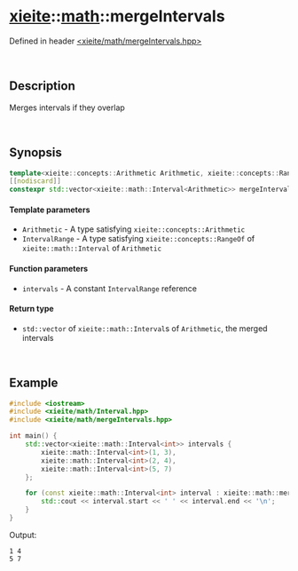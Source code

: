 # [xieite](../xieite.md)\:\:[math](../math.md)\:\:mergeIntervals
Defined in header [<xieite/math/mergeIntervals.hpp>](../../include/xieite/math/mergeIntervals.hpp)

&nbsp;

## Description
Merges intervals if they overlap

&nbsp;

## Synopsis
```cpp
template<xieite::concepts::Arithmetic Arithmetic, xieite::concepts::RangeOf<xieite::math::Interval<Arithmetic>> IntervalRange>
[[nodiscard]]
constexpr std::vector<xieite::math::Interval<Arithmetic>> mergeIntervals(const IntervalRange& intervals) noexcept;
```
#### Template parameters
- `Arithmetic` - A type satisfying `xieite::concepts::Arithmetic`
- `IntervalRange` - A type satisfying `xieite::concepts::RangeOf` of `xieite::math::Interval` of `Arithmetic`
#### Function parameters
- `intervals` - A constant `IntervalRange` reference
#### Return type
- `std::vector` of `xieite::math::Interval`s of `Arithmetic`, the merged intervals

&nbsp;

## Example
```cpp
#include <iostream>
#include <xieite/math/Interval.hpp>
#include <xieite/math/mergeIntervals.hpp>

int main() {
    std::vector<xieite::math::Interval<int>> intervals {
        xieite::math::Interval<int>(1, 3),
        xieite::math::Interval<int>(2, 4),
        xieite::math::Interval<int>(5, 7)
    };

    for (const xieite::math::Interval<int> interval : xieite::math::mergeIntervals(intervals)) {
        std::cout << interval.start << ' ' << interval.end << '\n';
    }
}
```
Output:
```
1 4
5 7
```
